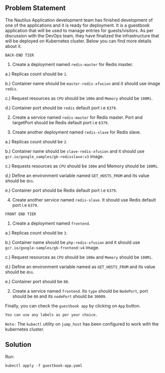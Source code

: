 
## Problem Statement
The Nautilus Application development team has finished development of one of the applications and it is ready for deployment. It is a guestbook application that will be used to manage entries for guests/visitors. As per discussion with the DevOps team, they have finalized the infrastructure that will be deployed on Kubernetes cluster. Below you can find more details about it.


`BACK-END TIER`

1. Create a deployment named `redis-master` for Redis master.

  a.) Replicas count should be `1`.

  b.) Container name should be `master-redis-xfusion` and it should use image `redis`.

  c.) Request resources as `CPU` should be `100m` and `Memory` should be `100Mi`.

  d.) Container port should be `redis` default port i.e `6379`.

2. Create a service named `redis-master` for Redis master. Port and targetPort should be Redis default port i.e `6379`.

3. Create another deployment named `redis-slave` for Redis slave.

  a.) Replicas count should be `2`.

  b.) Container name should be `slave-redis-xfusion` and it should use `gcr.io/google_samples/gb-redisslave:v3` image.

  c.) Requests resources as `CPU` should be `100m` and Memory should be `100Mi`.

  d.) Define an environment variable named `GET_HOSTS_FROM` and its value should be `dns`.

  e.) Container port should be Redis default port i.e `6379`.

4. Create another service named `redis-slave`. It should use Redis default port i.e `6379`.

`FRONT END TIER`

1. Create a deployment named `frontend`.

  a.) Replicas count should be `3`.

  b.) Container name should be `php-redis-xfusion` and it should use `gcr.io/google-samples/gb-frontend:v4` image.

  c.) Request resources as `CPU` should be `100m` and `Memory` should be `100Mi`.

  d.) Define an environment variable named as `GET_HOSTS_FROM` and its value should be `dns`.

  e.) Container port should be `80`.

2. Create a service named `frontend`. Its `type` should be `NodePort`, port should be `80` and its `nodePort` should be `30009`.

Finally, you can check the `guestbook app` by clicking on `App` button.


`You can use any labels as per your choice.`

`Note:` The `kubectl` utility on `jump_host` has been configured to work with the kubernetes cluster.

## Solution
Run:
  ```
  kubectl apply -f guestbook-app.yaml
  ```